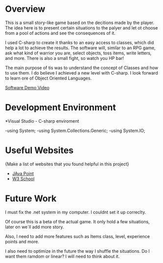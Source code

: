 # Overview

This is a small story-like game based on the decitions made by the player. The idea here is to present certain situations to the palyer and let ot choose from a pool of actions and see the consequences of it. 

I used C-sharp to create it thanks to an easy access to classes, which did help a lot to achieve the results. The software will, similar to an RPG game, ask what kind of warrior you are, select objects, toss items, write letters, and more. There is also a small fight, so watch you HP bar!

The main purpose of tis was to understand the concept of Classes and how to use them. I do believe I achieved a new level with C-sharp. I look forward to learn ore of Object Oriented Languages. 

[Software Demo Video](https://youtu.be/3Vi-sRoiYTU)

# Development Environment

*Visual Studio - C-sharp enviroment

-using System;
-using System.Collections.Generic;
-using System.IO;

# Useful Websites

{Make a list of websites that you found helpful in this project}

- [JAva Point](https://www.javatpoint.com/c-sharp-tutorial)
- [W3 School](https://www.w3schools.com/cs/index.php)

# Future Work

I must fix the .net system in my computer. I couldnt set it up correclty. 

Of course this is a beta of the actual game. It only hold a few situations, later on we`ll add more story. 

Also, I need to add more features such as Items class, level, experience points and more. 

I also need to optimize in the future the way I shuffle the situations. Do I want them ramdom or linear? I will need to think about it. 